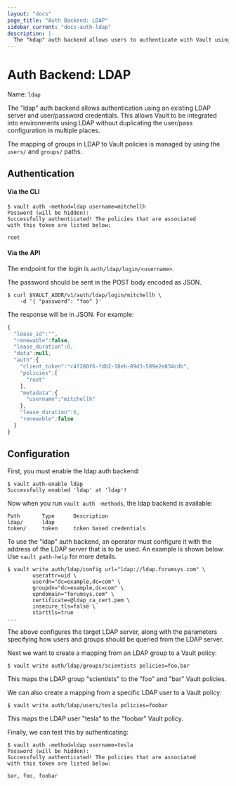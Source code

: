 ```yaml
---
layout: "docs"
page_title: "Auth Backend: LDAP"
sidebar_current: "docs-auth-ldap"
description: |-
  The "kdap" auth backend allows users to authenticate with Vault using LDAP credentials.
---
```


# Auth Backend: LDAP

Name: `ldap`

The "ldap" auth backend allows authentication using an existing LDAP
server and user/password credentials. This allows Vault to be integrated
into environments using LDAP without duplicating the user/pass configuration
in multiple places.

The mapping of groups in LDAP to Vault policies is managed by using the
`users/` and `groups/` paths.

## Authentication

#### Via the CLI

```
$ vault auth -method=ldap username=mitchellh
Password (will be hidden):
Successfully authenticated! The policies that are associated
with this token are listed below:

root
```

#### Via the API

The endpoint for the login is `auth/ldap/login/<username>`.

The password should be sent in the POST body encoded as JSON.

```shell
$ curl $VAULT_ADDR/v1/auth/ldap/login/mitchellh \
    -d '{ "password": "foo" }'
```

The response will be in JSON. For example:

```javascript
{
  "lease_id":"",
  "renewable":false,
  "lease_duration":0,
  "data":null,
  "auth":{
    "client_token":"c4f280f6-fdb2-18eb-89d3-589e2e834cdb",
    "policies":[
      "root"
    ],
    "metadata":{
      "username":"mitchellh"
    },
    "lease_duration":0,
    "renewable":false
  }
}
```

## Configuration

First, you must enable the ldap auth backend:

```
$ vault auth-enable ldap
Successfully enabled 'ldap' at 'ldap'!
```

Now when you run `vault auth -methods`, the ldap backend is available:

```
Path       Type      Description
ldap/      ldap
token/     token     token based credentials
```

To use the "ldap" auth backend, an operator must configure it with
the address of the LDAP server that is to be used. An example is shown below.
Use `vault path-help` for more details.

```
$ vault write auth/ldap/config url="ldap://ldap.forumsys.com" \
		userattr=uid \
        userdn="dc=example,dc=com" \
        groupdn="dc=example,dc=com" \
        upndomain="forumsys.com" \
        certificate=@ldap_ca_cert.pem \
        insecure_tls=false \
        starttls=true
...
```

The above configures the target LDAP server, along with the parameters
specifying how users and groups should be queried from the LDAP server.

Next we want to create a mapping from an LDAP group to a Vault policy:

```
$ vault write auth/ldap/groups/scientists policies=foo,bar
```

This maps the LDAP group "scientists" to the "foo" and "bar" Vault policies.

We can also create a mapping from a specific LDAP user to a Vault policy:

```
$ vault write auth/ldap/users/tesla policies=foobar
```

This maps the LDAP user "tesla" to the "foobar" Vault policy.

Finally, we can test this by authenticating:

```
$ vault auth -method=ldap username=tesla
Password (will be hidden):
Successfully authenticated! The policies that are associated
with this token are listed below:

bar, foo, foobar
```

